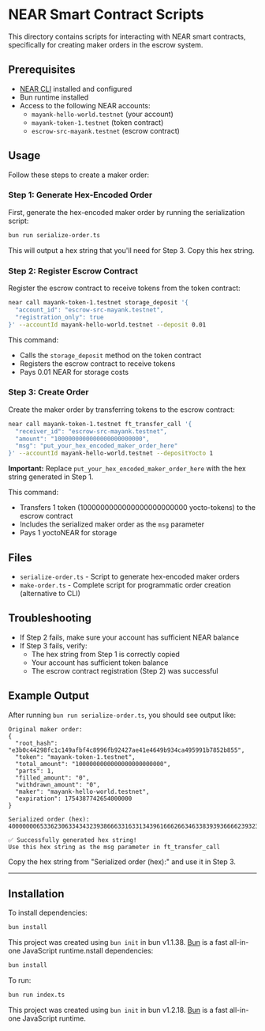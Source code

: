 # NEAR Smart Contract Scripts

This directory contains scripts for interacting with NEAR smart contracts, specifically for creating maker orders in the escrow system.

## Prerequisites

- [NEAR CLI](https://docs.near.org/tools/near-cli) installed and configured
- Bun runtime installed
- Access to the following NEAR accounts:
  - `mayank-hello-world.testnet` (your account)
  - `mayank-token-1.testnet` (token contract)
  - `escrow-src-mayank.testnet` (escrow contract)

## Usage

Follow these steps to create a maker order:

### Step 1: Generate Hex-Encoded Order

First, generate the hex-encoded maker order by running the serialization script:

```bash
bun run serialize-order.ts
```

This will output a hex string that you'll need for Step 3. Copy this hex string.

### Step 2: Register Escrow Contract

Register the escrow contract to receive tokens from the token contract:

```bash
near call mayank-token-1.testnet storage_deposit '{
  "account_id": "escrow-src-mayank.testnet",
  "registration_only": true
}' --accountId mayank-hello-world.testnet --deposit 0.01
```

This command:
- Calls the `storage_deposit` method on the token contract
- Registers the escrow contract to receive tokens
- Pays 0.01 NEAR for storage costs

### Step 3: Create Order

Create the maker order by transferring tokens to the escrow contract:

```bash
near call mayank-token-1.testnet ft_transfer_call '{
  "receiver_id": "escrow-src-mayank.testnet",
  "amount": "1000000000000000000000000",
  "msg": "put_your_hex_encoded_maker_order_here"
}' --accountId mayank-hello-world.testnet --depositYocto 1
```

**Important:** Replace `put_your_hex_encoded_maker_order_here` with the hex string generated in Step 1.

This command:
- Transfers 1 token (1000000000000000000000000 yocto-tokens) to the escrow contract
- Includes the serialized maker order as the `msg` parameter
- Pays 1 yoctoNEAR for storage

## Files

- `serialize-order.ts` - Script to generate hex-encoded maker orders
- `make-order.ts` - Complete script for programmatic order creation (alternative to CLI)

## Troubleshooting

- If Step 2 fails, make sure your account has sufficient NEAR balance
- If Step 3 fails, verify:
  - The hex string from Step 1 is correctly copied
  - Your account has sufficient token balance
  - The escrow contract registration (Step 2) was successful

## Example Output

After running `bun run serialize-order.ts`, you should see output like:

```
Original maker order:
{
  "root_hash": "e3b0c44298fc1c149afbf4c8996fb92427ae41e4649b934ca495991b7852b855",
  "token": "mayank-token-1.testnet",
  "total_amount": "1000000000000000000000000",
  "parts": 1,
  "filled_amount": "0",
  "withdrawn_amount": "0",
  "maker": "mayank-hello-world.testnet",
  "expiration": 1754387742654000000
}

Serialized order (hex): 4000000065336230633434323938666331633134396166626634633839393666623932343237616534316534363439623933346361343935393931623738353262383535160000006d6179616e6b2d746f6b656e2d312e746573746e6574000000a1edccce1bc2d3000000000000010000000000000000000000000000000000000000000000000000000000000000001a0000006d6179616e6b2d68656c6c6f2d776f726c642e746573746e657400ec30575bd65818

✅ Successfully generated hex string!
Use this hex string as the msg parameter in ft_transfer_call
```

Copy the hex string from "Serialized order (hex):" and use it in Step 3.

---

## Installation

To install dependencies:

```bash
bun install
```

This project was created using `bun init` in bun v1.1.38. [Bun](https://bun.sh) is a fast all-in-one JavaScript runtime.nstall dependencies:

```bash
bun install
```

To run:

```bash
bun run index.ts
```

This project was created using `bun init` in bun v1.2.18. [Bun](https://bun.sh) is a fast all-in-one JavaScript runtime.
